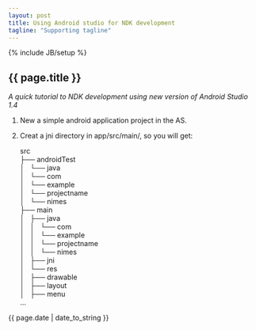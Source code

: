 ```yaml
---
layout: post 
title: Using Android studio for NDK development
tagline: "Supporting tagline"
---
```

{% include JB/setup %}

<h2>{{ page.title }}</h2>
<i>A quick tutorial to NDK development using new version of Android Studio 1.4</i>

1. New a simple android application project in the AS.
2. Creat a jni directory in app/src/main/, so you will get:  

    src  
    ├── androidTest  
    │   └── java  
    │       └── com  
    │           └── example  
    │               └── projectname  
    │                   └── nimes  
    ├── main  
    │   ├── java  
    │   │   └── com  
    │   │       └── example  
    │   │           └── projectname  
    │   │               └── nimes  
    │   ├── jni  
    │   └── res  
    │       ├── drawable  
    │       ├── layout  
    │       ├── menu  
     ...  

<p>{{ page.date | date_to_string }}</p>
